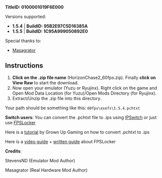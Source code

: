 **TitleID: 0100001019F6E000**

Versions supported:

- **1.5.4** | **BuildID: 95B2E97C5D16385A**
- **1.5.5** | **BuildID: 1C95A999050892E0**

Special thanks to:

- [Masagrator](https://github.com/masagrator/)

## Instructions

1. **Click on the .zip file name** (HorizonChase2_60fps.zip). Finally **click on View Raw** to start the download.
2. Now open your emulator (Yuzu or Ryujinx). Right click on the game and Open Mod Data Location (for Yuzu)/Open Mods Directory (for Ryujinx).
3. Extract/Unzip the .zip file into this directory.

Your path should be something like this: `60fps\exefs\1.5.4.pchtxt`

**Switch users**: You can convert  the .pchtxt file to .ips using [IPSwitch](https://github.com/3096/ipswitch) or just use [FPSLocker](https://github.com/masagrator/FPSLocker)

Here is a [tutorial](https://youtu.be/m-V6Rs2sm9w?si=-b10u6yv0dhih5Kk) by Grown Up Gaming on how to convert .pchtxt to .ips

Here is a [video guide](https://youtu.be/0X5g6HF7LB4?si=n-UtFAEAj2VtjEQQ) + [written guide](https://rentry.co/NSwitch60FPSLockerGuide) about FPSLocker

**Credits**: 

StevensND (Emulator Mod Author)

Masagrator (Real Hardware Mod Author)